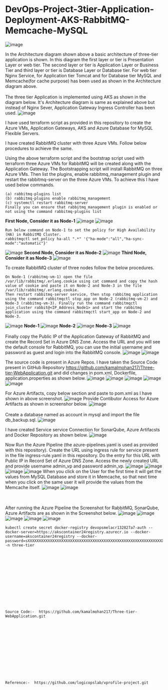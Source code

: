 # DevOps-Project-3tier-Application-Deployment-AKS-RabbitMQ-Memcache-MySQL
![image](https://github.com/kamalmohan217/DevOps-Project-3tier-Application-Deployment-AKS-RabbitMQ-Memcache-MySQL/assets/128888356/a2f4aa99-1255-4ec1-ad61-9874c8169096)

In the Architecture diagram shown above a basic architecture of three-tier application is shown. In this diagram the first layer or tier is Presentation Layer or web tier. The second layer or tier is Application Layer or Business Tier and third layer or tier is Database Layer or Database tier. For web tier Nginx Service, for Application tier Tomcat and for Database tier MySQL and Memcache(for cache purpose) has been used as shown in the Architecture diagram above.
<br><br/>
The three tier Application is implemented using AKS as shown in the diagram below. It's Architecture diagram is same as explained above but instead of Nginx Sever, Application Gateway Ingress Controller has been used.
![image](https://github.com/kamalmohan217/DevOps-Project-3tier-Application-Deployment-AKS-RabbitMQ-Memcache-MySQL/assets/128888356/7b73fc03-6bab-4550-ac68-01dda6151d92)

I have used terraform script as provided in this repository to create the Azure VMs, Application Gateways, AKS and Azure Database for MySQL Flexible Servers.

I have created RabbitMQ cluster with three Azure VMs. Follow below procedures to achieve the same.

Using the above terraform script and the bootstrap script used with terraform three Azure VMs for RabbitMQ will be created along with the Application Gateway.
The Bootstrapping script will install RabbitMQ on three Azure VMs. Then list the plugins, enable rabbitmq_management plugin and restart the rabbitmq-server on the three Azure VMs. To achieve this I have used below commands.
```
(a) rabbitmq-plugins list
(b) rabbitmq-plugins enable rabbitmq_management
(c) systemctl restart rabbitmq-server
Finally you can ensure that rabbitmq_management plugin is enabled or not using the command rabbitmq-plugins list
```
**First Node, Consider it as Node-1**
![image](https://github.com/kamalmohan217/DevOps-Project-3tier-Application-Deployment-AKS-RabbitMQ-Memcache-MySQL/assets/128888356/815b7733-bcd2-4911-8e7d-318fff3fd37d)
![image](https://github.com/kamalmohan217/DevOps-Project-3tier-Application-Deployment-AKS-RabbitMQ-Memcache-MySQL/assets/128888356/e521f861-c010-4158-988d-f4e1043a94b3)
```
Run below command on Node-1 to set the policy for High Availability (HA) in RabbitMQ Cluster.
rabbitmqctl set_policy ha-all ".*" '{"ha-mode":"all","ha-sync-mode":"automatic"}'
```
![image](https://github.com/kamalmohan217/DevOps-Project-3tier-Application-Deployment-AKS-RabbitMQ-Memcache-MySQL/assets/128888356/51104b6e-90d5-4387-bc4c-83380a6f7ba9)
**Second Node, Consider it as Node-2**
![image](https://github.com/kamalmohan217/DevOps-Project-3tier-Application-Deployment-AKS-RabbitMQ-Memcache-MySQL/assets/128888356/70c4da4d-acc0-466c-97cc-68033fc3bb75)
**Third Node, Consider it as Node-3**
![image](https://github.com/kamalmohan217/DevOps-Project-3tier-Application-Deployment-AKS-RabbitMQ-Memcache-MySQL/assets/128888356/010e351d-39de-4564-a0e1-0eb4d56668f7)

To create RabbitMQ cluster of three nodes follow the below procedures.
```
On Node-1 (rabbitmq-vm-1) open the file /var/lib/rabbitmq/.erlang.cookie using cat command and copy the hash value of cookie and paste it on Node-2 and Node-3 in the file /var/lib/rabbitmq/.erlang.cookie.
Then restart rabbitmq-server service, then stop rabbitmq application using the command rabbitmqctl stop_app on Node-2 (rabbitmq-vm-2) and Node-3 (rabbitmq-vm-3). Finally run the command rabbitmqctl join_cluster rabbit@<IP_Address_Node1> and start the rabbitmq application using the command rabbitmqctl start_app on Node-2 and Node-3.
```
![image](https://github.com/kamalmohan217/DevOps-Project-3tier-Application-Deployment-AKS-RabbitMQ-Memcache-MySQL/assets/128888356/6f48f306-2cf1-4756-a28f-e7bfc0293259)
**Node-1**
![image](https://github.com/kamalmohan217/DevOps-Project-3tier-Application-Deployment-AKS-RabbitMQ-Memcache-MySQL/assets/128888356/0f00f5d2-5c57-4d62-a12e-9885630bfeba)
**Node-2**
![image](https://github.com/kamalmohan217/DevOps-Project-3tier-Application-Deployment-AKS-RabbitMQ-Memcache-MySQL/assets/128888356/e1646940-db19-43d8-a2d1-f5bcd6bab015)
**Node-3**
![image](https://github.com/kamalmohan217/DevOps-Project-3tier-Application-Deployment-AKS-RabbitMQ-Memcache-MySQL/assets/128888356/61cdbf7c-71da-4999-ac6a-51a6d158577d)
<br><br/>
Finally copy the Public IP of the Application Gateway of RabbitMQ and create the Record Set in Azure DNS Zone. Access the URL and you will see the default console for RabbitMQ, you can use the initial username and password as guest and login into the RabbitMQ console.
![image](https://github.com/kamalmohan217/DevOps-Project-3tier-Application-Deployment-AKS-RabbitMQ-Memcache-MySQL/assets/128888356/4c605c44-2214-4c32-a7bb-515604b7cde1)
![image](https://github.com/kamalmohan217/DevOps-Project-3tier-Application-Deployment-AKS-RabbitMQ-Memcache-MySQL/assets/128888356/45f2d439-b994-4795-beb3-14bfed6200b6)

The source code is present in Azure Repos. I have taken the Source Code present in GitHub Repository https://github.com/kamalmohan217/Three-tier-WebApplication.git and did changes in pom.xml, Dockerfile, application.properties as shown below.
![image](https://github.com/kamalmohan217/DevOps-Project-3tier-Application-Deployment-AKS-RabbitMQ-Memcache-MySQL/assets/128888356/7100eeb4-19b8-4ea2-8d8e-a1b0ab3642fc)
![image](https://github.com/kamalmohan217/DevOps-Project-3tier-Application-Deployment-AKS-RabbitMQ-Memcache-MySQL/assets/128888356/e42f9604-3bc5-4351-9923-9263a10b0cd0)
![image](https://github.com/kamalmohan217/DevOps-Project-3tier-Application-Deployment-AKS-RabbitMQ-Memcache-MySQL/assets/128888356/dd835d97-f514-40c0-b73b-040ba07c4f29)
![image](https://github.com/kamalmohan217/DevOps-Project-3tier-Application-Deployment-AKS-RabbitMQ-Memcache-MySQL/assets/128888356/5a11c2b3-be21-4493-9a0c-eb049d0a5868)
![image](https://github.com/kamalmohan217/DevOps-Project-3tier-Application-Deployment-AKS-RabbitMQ-Memcache-MySQL/assets/128888356/373ca2f4-8c8c-4248-9d99-c8f77796aef4)

For Azure Artifacts, copy below section and paste to pom.xml as I have shown in above screenshot.
![image](https://github.com/kamalmohan217/DevOps-Project-3tier-Application-Deployment-AKS-RabbitMQ-Memcache-MySQL/assets/128888356/4c267e96-9a13-4273-ba43-cb2ff6b016af)
Provide Contibutor Access for Azure Artifacts as shown in screenshor below.
![image](https://github.com/kamalmohan217/DevOps-Project-3tier-Application-Deployment-AKS-RabbitMQ-Memcache-MySQL/assets/128888356/5f4a74f3-a816-4ea5-a28f-831a41c14a65)
<br><br/>
Create a database named as account in mysql and import the file db_backup.sql. 
![image](https://github.com/kamalmohan217/DevOps-Project-3tier-Application-Deployment-AKS-RabbitMQ-Memcache-MySQL/assets/128888356/7867a9fc-c126-48be-ae19-21f8312876c1)

I have created Service service Connection for SonarQube, Azure Artifacsts and Docker Repository as shown below.
![image](https://github.com/kamalmohan217/DevOps-Project-3tier-Application-Deployment-AKS-RabbitMQ-Memcache-MySQL/assets/128888356/c61321d3-a347-4420-93ea-8f6334d0ac82)

Now Run the Azure Pipeline (the azure-pipelines.yaml is used as provided with this repository). Create the URL using ingress rule for service present in the file ingress-rule.yaml in this repository. Do the entry for this URL with Public IP in Record Set of Azure DNS Zone. Access the newly created URL and provide username admin_vp and password admin_vp.
![image](https://github.com/kamalmohan217/DevOps-Project-3tier-Application-Deployment-AKS-RabbitMQ-Memcache-MySQL/assets/128888356/d51a494f-82b5-472f-8d62-2dd7001d7bdc)
![image](https://github.com/kamalmohan217/DevOps-Project-3tier-Application-Deployment-AKS-RabbitMQ-Memcache-MySQL/assets/128888356/0cc30c6d-d25e-46f1-a941-3cc6b6d7ba6e)
![image](https://github.com/kamalmohan217/DevOps-Project-3tier-Application-Deployment-AKS-RabbitMQ-Memcache-MySQL/assets/128888356/121b9da8-a891-479b-ad4f-02177b1ccd5a)
![image](https://github.com/kamalmohan217/DevOps-Project-3tier-Application-Deployment-AKS-RabbitMQ-Memcache-MySQL/assets/128888356/10ac115f-cc61-4eda-8b6d-83f4dcf9bd6b)
When you click on the User for the first time it will get the values from MySQL Database and store it in Memcache, so that next time when you click on the same user it will provide the values from the Memcache itself.
![image](https://github.com/kamalmohan217/DevOps-Project-3tier-Application-Deployment-AKS-RabbitMQ-Memcache-MySQL/assets/128888356/8e44b73e-1603-4457-af50-eab500f71406)
![image](https://github.com/kamalmohan217/DevOps-Project-3tier-Application-Deployment-AKS-RabbitMQ-Memcache-MySQL/assets/128888356/6ca99775-e8b0-450d-9778-216ecb27c16f)

<br><br/>
After running the Azure Pipeline the Screenshot for RabbitMQ, SonarQube, Azure Artifacts are as shown in the Screenshot below.
![image](https://github.com/kamalmohan217/DevOps-Project-3tier-Application-Deployment-AKS-RabbitMQ-Memcache-MySQL/assets/128888356/72b6b89b-b9cc-407a-afa1-7887412963bc)
![image](https://github.com/kamalmohan217/DevOps-Project-3tier-Application-Deployment-AKS-RabbitMQ-Memcache-MySQL/assets/128888356/c384ae7f-a53a-4022-a5cb-e48d207c8b56)
![image](https://github.com/kamalmohan217/DevOps-Project-3tier-Application-Deployment-AKS-RabbitMQ-Memcache-MySQL/assets/128888356/e2335b90-2d3c-40f8-8d71-a923add72b5e)
![image](https://github.com/kamalmohan217/DevOps-Project-3tier-Application-Deployment-AKS-RabbitMQ-Memcache-MySQL/assets/128888356/be119104-1e90-4486-a202-8019b891fe25)
![image](https://github.com/kamalmohan217/DevOps-Project-3tier-Application-Deployment-AKS-RabbitMQ-Memcache-MySQL/assets/128888356/cbd97940-8e77-475b-9865-86ea162f67f3)

```
kubectl create secret docker-registry devopsmelacr132827a7-auth --docker-server=https://akscontainer24registry.azurecr.io --docker-username=akscontainer24registry --docker-password=sXXXXXXXXXXXXXXXXXXXXXXXXXXXXXXXXXXXXXXXXXXXXXXXXXXXXXXXXXXXXXXXXXXXt/ -n three-tier
```
<br><br/>
<br><br/>
<br><br/>
<br><br/>
<br><br/>
```
Source Code:-  https://github.com/kamalmohan217/Three-tier-WebApplication.git
```
<br><br/>
<br><br/>
<br><br/>
<br><br/>
<br><br/>
```
Reference:-  https://github.com/logicopslab/vprofile-project.git
```
